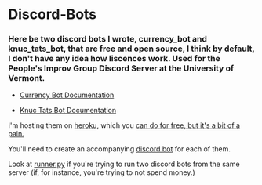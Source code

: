 # Discord-Bots
### Here be two discord bots I wrote, currency_bot and knuc_tats_bot, that are free and open source, I think by default, I don't have any idea how liscences work. Used for the People's Improv Group Discord Server at the University of Vermont.

* [Currency Bot Documentation](currency_bot/CURRENCY_BOT_README.md)

* [Knuc Tats Bot Documentation](knuc_tats_bot/KNUC_TATS_BOT_README.md)

I'm hosting them on [heroku](https://heroku.com), which you [can do for free, but it's a bit of a pain.](https://medium.com/analytics-vidhya/how-to-host-a-discord-py-bot-on-heroku-and-github-d54a4d62a99e)

You'll need to create an accompanying [discord bot](https://discord.com/developers/docs/intro) for each of them.

Look at [runner.py](runner.py) if you're trying to run two discord bots from the same server (if, for instance, you're trying to not spend money.)